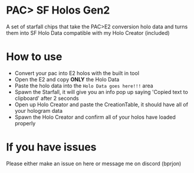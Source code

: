 # PAC> SF Holos Gen2
A set of starfall chips that take the PAC>E2 conversion holo data and turns them into SF Holo Data compatible with my Holo Creator (included)

# How to use

- Convert your pac into E2 holos with the built in tool
- Open the E2 and copy **ONLY** the Holo Data
- Paste the holo data into the `Holo Data goes here!!!` area
- Spawn the Starfall, it will give you an info pop up saying 'Copied text to clipboard' after 2 seconds
- Open up Holo Creator and paste the CreationTable, it should have all of your hologram data
- Spawn the Holo Creator and confirm all of your holos have loaded properly

# If you have issues
Please either make an issue on here or message me on discord (bprjon)
